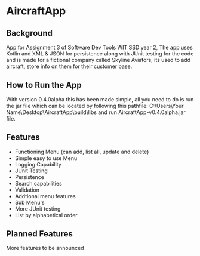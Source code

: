 # AircraftApp
## Background
App for Assignment 3 of Software Dev Tools WIT SSD year 2, The app uses Kotlin and XML & JSON for persistence along with JUnit testing for the code and is made for a fictional company called Skyline Aviators, its used to add aircraft,
store info on them for their customer base.

## How to Run the App
With version 0.4.0alpha this has been made simple, all you need to do is run the jar file which can be located by following this pathfile:
C:\Users\Your Name\Desktop\AircraftApp\build\libs and run AircraftApp-v0.4.0alpha.jar file.

## Features
- Functioning Menu (can add, list all, update and delete)
- Simple easy to use Menu
- Logging Capability
- JUnit Testing
- Persistence
- Search capabilities
- Validation
- Addtional menu features
- Sub Menu's
- More JUnit testing
- List by alphabetical order

## Planned Features
More features to be announced



